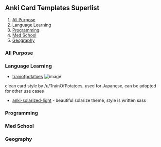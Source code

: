 ## Anki Card Templates Superlist

1. [All Purpose](#All+Purpose)
2. [Language Learning](#Language+Learning)
3. [Programming](#Programming)
4. [Med School](#Med+School)
5. [Geography](#Geography)

### All Purpose 

### Language Learning

* [trainofpotatoes](https://www.reddit.com/r/Anki/comments/4n6cbf/does_anyone_have_a_goodlooking_anki_css_template/) ![image](https://i.imgur.com/PCOegfB.png) 

clean card style by /u/TrainOfPotatoes, used for Japanese, can be adopted for other use cases


* [anki-solarized-light](https://github.com/NSBum/anki-themes) - beautiful solarize theme, style is written sass

### Programming


### Med School


### Geography
